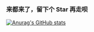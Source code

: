 ### **来都来了，留下个 Star 再走呗**

[![Anurag's GitHub stats](https://github-readme-stats.vercel.app/api?username=xgbnl&show_icons=true&theme=default_repocard)](https://github.com/anuraghazra/github-readme-stats)
